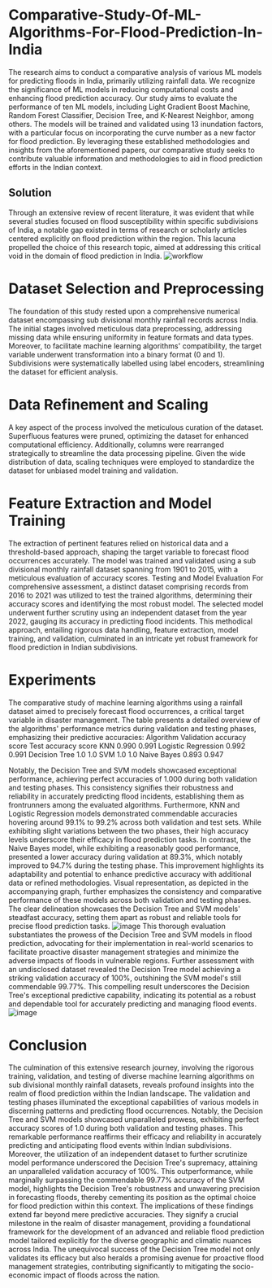 # Comparative-Study-Of-ML-Algorithms-For-Flood-Prediction-In-India
The research aims to conduct a comparative analysis of various ML models for predicting floods in India, primarily utilizing rainfall data. We recognize the significance of ML models in reducing computational costs and enhancing flood prediction accuracy. Our study aims to evaluate the performance of ten ML models, including Light Gradient Boost Machine, Random Forest Classifier, Decision Tree, and K-Nearest Neighbor, among others. The models will be trained and validated using 13 inundation factors, with a particular focus on incorporating the curve number as a new factor for flood prediction.
By leveraging these established methodologies and insights from the aforementioned papers, our comparative study seeks to contribute valuable information and methodologies to aid in flood prediction efforts in the Indian context.

## Solution
Through an extensive review of recent literature, it was evident that while several studies focused on flood susceptibility within specific subdivisions of India, a notable gap existed in terms of research or scholarly articles centered explicitly on flood prediction within the region. This lacuna propelled the choice of this research topic, aimed at addressing this critical void in the domain of flood prediction in India.
![workflow](https://github.com/musicallysouled/Comparative-Study-Of-ML-Algorithms-For-Flood-Prediction-In-India/assets/88243330/42dca0ce-cebd-4da5-a5b2-3f00cabb6526)
# Dataset Selection and Preprocessing
The foundation of this study rested upon a comprehensive numerical dataset encompassing sub divisional monthly rainfall records across India. The initial stages involved meticulous data preprocessing, addressing missing data while ensuring uniformity in feature formats and data types. Moreover, to facilitate machine learning algorithms' compatibility, the target variable underwent transformation into a binary format (0 and 1). Subdivisions were systematically labelled using label encoders, streamlining the dataset for efficient analysis.

# Data Refinement and Scaling
A key aspect of the process involved the meticulous curation of the dataset. Superfluous features were pruned, optimizing the dataset for enhanced computational efficiency. Additionally, columns were rearranged strategically to streamline the data processing pipeline. Given the wide distribution of data, scaling techniques were employed to standardize the dataset for unbiased model training and validation.

# Feature Extraction and Model Training
The extraction of pertinent features relied on historical data and a threshold-based approach, shaping the target variable to forecast flood occurrences accurately. The model was trained and validated using a sub divisional monthly rainfall dataset spanning from 1901 to 2015, with a meticulous evaluation of accuracy scores.
Testing and Model Evaluation
For comprehensive assessment, a distinct dataset comprising records from 2016 to 2021 was utilized to test the trained algorithms, determining their accuracy scores and identifying the most robust model. The selected model underwent further scrutiny using an independent dataset from the year 2022, gauging its accuracy in predicting flood incidents.
This methodical approach, entailing rigorous data handling, feature extraction, model training, and validation, culminated in an intricate yet robust framework for flood prediction in Indian subdivisions.

# Experiments
The comparative study of machine learning algorithms using a rainfall dataset aimed to precisely forecast flood occurrences, a critical target variable in disaster management. The table presents a detailed overview of the algorithms' performance metrics during validation and testing phases, emphasizing their predictive accuracies:
Algorithm	           Validation accuracy score	   Test accuracy score
KNN	                 0.990	                       0.991
Logistic Regression  0.992	                       0.991
Decision Tree	       1.0	                         1.0
SVM	                 1.0	                         1.0
Naive Bayes	         0.893	                       0.947

Notably, the Decision Tree and SVM models showcased exceptional performance, achieving perfect accuracies of 1.000 during both validation and testing phases. This consistency signifies their robustness and reliability in accurately predicting flood incidents, establishing them as frontrunners among the evaluated algorithms.
Furthermore, KNN and Logistic Regression models demonstrated commendable accuracies hovering around 99.1% to 99.2% across both validation and test sets. While exhibiting slight variations between the two phases, their high accuracy levels underscore their efficacy in flood prediction tasks.
In contrast, the Naive Bayes model, while exhibiting a reasonably good performance, presented a lower accuracy during validation at 89.3%, which notably improved to 94.7% during the testing phase. This improvement highlights its adaptability and potential to enhance predictive accuracy with additional data or refined methodologies.
Visual representation, as depicted in the accompanying graph, further emphasizes the consistency and comparative performance of these models across both validation and testing phases. The clear delineation showcases the Decision Tree and SVM models' steadfast accuracy, setting them apart as robust and reliable tools for precise flood prediction tasks.
![image](https://github.com/musicallysouled/Comparative-Study-Of-ML-Algorithms-For-Flood-Prediction-In-India/assets/88243330/12ed71a2-168e-45e5-b5c6-ce341f8c86be)
This thorough evaluation substantiates the prowess of the Decision Tree and SVM models in flood prediction, advocating for their implementation in real-world scenarios to facilitate proactive disaster management strategies and minimize the adverse impacts of floods in vulnerable regions.
Further assessment with an undisclosed dataset revealed the Decision Tree model achieving a striking validation accuracy of 100%, outshining the SVM model's still commendable 99.77%. This compelling result underscores the Decision Tree's exceptional predictive capability, indicating its potential as a robust and dependable tool for accurately predicting and managing flood events.
![image](https://github.com/musicallysouled/Comparative-Study-Of-ML-Algorithms-For-Flood-Prediction-In-India/assets/88243330/5f5de0df-b0b9-4df9-9e18-343b7a0909aa)

# Conclusion
The culmination of this extensive research journey, involving the rigorous training, validation, and testing of diverse machine learning algorithms on sub divisional monthly rainfall datasets, reveals profound insights into the realm of flood prediction within the Indian landscape.
The validation and testing phases illuminated the exceptional capabilities of various models in discerning patterns and predicting flood occurrences. Notably, the Decision Tree and SVM models showcased unparalleled prowess, exhibiting perfect accuracy scores of 1.0 during both validation and testing phases. This remarkable performance reaffirms their efficacy and reliability in accurately predicting and anticipating flood events within Indian subdivisions.
Moreover, the utilization of an independent dataset to further scrutinize model performance underscored the Decision Tree's supremacy, attaining an unparalleled validation accuracy of 100%. This outperformance, while marginally surpassing the commendable 99.77% accuracy of the SVM model, highlights the Decision Tree's robustness and unwavering precision in forecasting floods, thereby cementing its position as the optimal choice for flood prediction within this context.
The implications of these findings extend far beyond mere predictive accuracies. They signify a crucial milestone in the realm of disaster management, providing a foundational framework for the development of an advanced and reliable flood prediction model tailored explicitly for the diverse geographic and climatic nuances across India. The unequivocal success of the Decision Tree model not only validates its efficacy but also heralds a promising avenue for proactive flood management strategies, contributing significantly to mitigating the socio-economic impact of floods across the nation.

